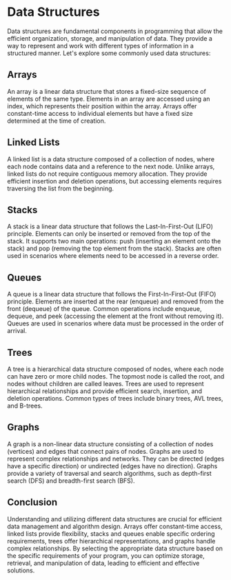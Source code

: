 # Data Structures

Data structures are fundamental components in programming that allow the efficient organization, storage, and manipulation of data. They provide a way to represent and work with different types of information in a structured manner. Let's explore some commonly used data structures:

## Arrays

An array is a linear data structure that stores a fixed-size sequence of elements of the same type. Elements in an array are accessed using an index, which represents their position within the array. Arrays offer constant-time access to individual elements but have a fixed size determined at the time of creation.

## Linked Lists

A linked list is a data structure composed of a collection of nodes, where each node contains data and a reference to the next node. Unlike arrays, linked lists do not require contiguous memory allocation. They provide efficient insertion and deletion operations, but accessing elements requires traversing the list from the beginning.

## Stacks

A stack is a linear data structure that follows the Last-In-First-Out (LIFO) principle. Elements can only be inserted or removed from the top of the stack. It supports two main operations: push (inserting an element onto the stack) and pop (removing the top element from the stack). Stacks are often used in scenarios where elements need to be accessed in a reverse order.

## Queues

A queue is a linear data structure that follows the First-In-First-Out (FIFO) principle. Elements are inserted at the rear (enqueue) and removed from the front (dequeue) of the queue. Common operations include enqueue, dequeue, and peek (accessing the element at the front without removing it). Queues are used in scenarios where data must be processed in the order of arrival.

## Trees

A tree is a hierarchical data structure composed of nodes, where each node can have zero or more child nodes. The topmost node is called the root, and nodes without children are called leaves. Trees are used to represent hierarchical relationships and provide efficient search, insertion, and deletion operations. Common types of trees include binary trees, AVL trees, and B-trees.

## Graphs

A graph is a non-linear data structure consisting of a collection of nodes (vertices) and edges that connect pairs of nodes. Graphs are used to represent complex relationships and networks. They can be directed (edges have a specific direction) or undirected (edges have no direction). Graphs provide a variety of traversal and search algorithms, such as depth-first search (DFS) and breadth-first search (BFS).

## Conclusion

Understanding and utilizing different data structures are crucial for efficient data management and algorithm design. Arrays offer constant-time access, linked lists provide flexibility, stacks and queues enable specific ordering requirements, trees offer hierarchical representations, and graphs handle complex relationships. By selecting the appropriate data structure based on the specific requirements of your program, you can optimize storage, retrieval, and manipulation of data, leading to efficient and effective solutions.